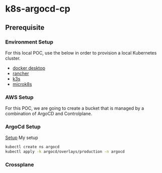 # k8s-argocd-cp

## Prerequisite

### Environment Setup

For this local POC, use the below in order to provision a local Kubernetes cluster.

- [docker desktop](https://docs.docker.com/desktop/)
- [rancher](https://rancherdesktop.io/)
- [k3s](https://k3s.io/)
- [microk8s](https://microk8s.io/)

### AWS Setup
For this POC, we are going  to create a bucket that is managed by a combination of ArgoCD and Controlplane.

### ArgoCd Setup

[Setup](https://argo-cd.readthedocs.io/en/release-1.8/operator-manual/declarative-setup/#manage-argo-cd-using-argo-cd)
My setup

```bash
kubectl create ns argocd
kubectl apply -k argocd/overlays/production -n argocd
```

### Crossplane